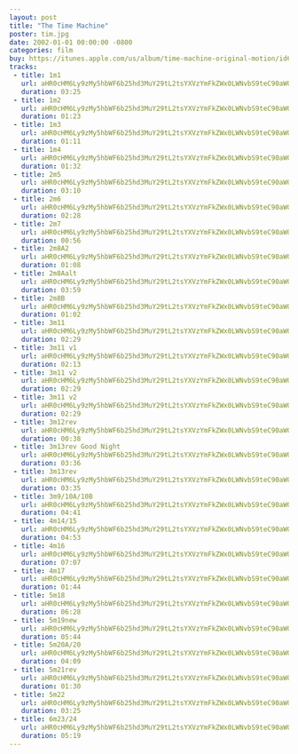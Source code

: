 ```yaml
---
layout: post
title: "The Time Machine"
poster: tim.jpg
date: 2002-01-01 00:00:00 -0800
categories: film
buy: https://itunes.apple.com/us/album/time-machine-original-motion/id65176536?uo=4&at=11lmv4
tracks:
 - title: 1m1
   url: aHR0cHM6Ly9zMy5hbWF6b25hd3MuY29tL2tsYXVzYmFkZWx0LWNvbS9teC90aW0vMU0xIFN0TWl4Lm1wMw==
   duration: 03:25
 - title: 1m2
   url: aHR0cHM6Ly9zMy5hbWF6b25hd3MuY29tL2tsYXVzYmFkZWx0LWNvbS9teC90aW0vMU0yIFN0TWl4Lm1wMw==
   duration: 01:23
 - title: 1m3
   url: aHR0cHM6Ly9zMy5hbWF6b25hd3MuY29tL2tsYXVzYmFkZWx0LWNvbS9teC90aW0vMU0zIFN0TWl4Lm1wMw==
   duration: 01:11
 - title: 1m4
   url: aHR0cHM6Ly9zMy5hbWF6b25hd3MuY29tL2tsYXVzYmFkZWx0LWNvbS9teC90aW0vMU00IFN0TWl4Lm1wMw==
   duration: 01:32
 - title: 2m5
   url: aHR0cHM6Ly9zMy5hbWF6b25hd3MuY29tL2tsYXVzYmFkZWx0LWNvbS9teC90aW0vMk01IFN0TWl4Lm1wMw==
   duration: 03:10
 - title: 2m6
   url: aHR0cHM6Ly9zMy5hbWF6b25hd3MuY29tL2tsYXVzYmFkZWx0LWNvbS9teC90aW0vMm02IFN0TWl4Lm1wMw==
   duration: 02:28
 - title: 2m7
   url: aHR0cHM6Ly9zMy5hbWF6b25hd3MuY29tL2tsYXVzYmFkZWx0LWNvbS9teC90aW0vMm03IFN0TWl4Lm1wMw==
   duration: 00:56
 - title: 2m8A2
   url: aHR0cHM6Ly9zMy5hbWF6b25hd3MuY29tL2tsYXVzYmFkZWx0LWNvbS9teC90aW0vMm04QTIgU3RNaXgubXAz
   duration: 01:08
 - title: 2m8Aalt
   url: aHR0cHM6Ly9zMy5hbWF6b25hd3MuY29tL2tsYXVzYmFkZWx0LWNvbS9teC90aW0vMm04QWFsdCBTdE1peC5tcDM=
   duration: 03:59
 - title: 2m8B
   url: aHR0cHM6Ly9zMy5hbWF6b25hd3MuY29tL2tsYXVzYmFkZWx0LWNvbS9teC90aW0vMm04QiBTdE1peC5tcDM=
   duration: 01:02
 - title: 3m11
   url: aHR0cHM6Ly9zMy5hbWF6b25hd3MuY29tL2tsYXVzYmFkZWx0LWNvbS9teC90aW0vM00xMSBTdE1peC5tcDM=
   duration: 02:29
 - title: 3m11 v1
   url: aHR0cHM6Ly9zMy5hbWF6b25hd3MuY29tL2tsYXVzYmFkZWx0LWNvbS9teC90aW0vM20xMSB2MSBTdE1peC5tcDM=
   duration: 02:13
 - title: 3m11 v2
   url: aHR0cHM6Ly9zMy5hbWF6b25hd3MuY29tL2tsYXVzYmFkZWx0LWNvbS9teC90aW0vM00xMSB2MiBTdE1peC1OT1JNXzAxLm1wMw==
   duration: 02:29
 - title: 3m11 v2
   url: aHR0cHM6Ly9zMy5hbWF6b25hd3MuY29tL2tsYXVzYmFkZWx0LWNvbS9teC90aW0vM00xMSB2MiBTdE1peC5tcDM=
   duration: 02:29
 - title: 3m12rev
   url: aHR0cHM6Ly9zMy5hbWF6b25hd3MuY29tL2tsYXVzYmFkZWx0LWNvbS9teC90aW0vM20xMnJldiBTdE1peC5tcDM=
   duration: 00:38
 - title: 3m13rev Good Night
   url: aHR0cHM6Ly9zMy5hbWF6b25hd3MuY29tL2tsYXVzYmFkZWx0LWNvbS9teC90aW0vM20xM3JldiBHb29kIE5pZ2h0Lm1wMw==
   duration: 03:36
 - title: 3m13rev
   url: aHR0cHM6Ly9zMy5hbWF6b25hd3MuY29tL2tsYXVzYmFkZWx0LWNvbS9teC90aW0vM20xM3JldiBTdE1peC5tcDM=
   duration: 03:35
 - title: 3m9/10A/10B
   url: aHR0cHM6Ly9zMy5hbWF6b25hd3MuY29tL2tsYXVzYmFkZWx0LWNvbS9teC90aW0vM205XzEwQV8xMEIgU3RNaXgubXAz
   duration: 04:41
 - title: 4m14/15
   url: aHR0cHM6Ly9zMy5hbWF6b25hd3MuY29tL2tsYXVzYmFkZWx0LWNvbS9teC90aW0vNE0xNF8xNSBTdE1peC5tcDM=
   duration: 04:53
 - title: 4m16
   url: aHR0cHM6Ly9zMy5hbWF6b25hd3MuY29tL2tsYXVzYmFkZWx0LWNvbS9teC90aW0vNE0xNiBTdE1peC5tcDM=
   duration: 07:07
 - title: 4m17
   url: aHR0cHM6Ly9zMy5hbWF6b25hd3MuY29tL2tsYXVzYmFkZWx0LWNvbS9teC90aW0vNE0xNyBTdE1peC5tcDM=
   duration: 01:44
 - title: 5m18
   url: aHR0cHM6Ly9zMy5hbWF6b25hd3MuY29tL2tsYXVzYmFkZWx0LWNvbS9teC90aW0vNW0xOCBTdE1peC5tcDM=
   duration: 06:28
 - title: 5m19new
   url: aHR0cHM6Ly9zMy5hbWF6b25hd3MuY29tL2tsYXVzYmFkZWx0LWNvbS9teC90aW0vNW0xOW5ldyBTdE1peC5tcDM=
   duration: 05:44
 - title: 5m20A/20
   url: aHR0cHM6Ly9zMy5hbWF6b25hd3MuY29tL2tsYXVzYmFkZWx0LWNvbS9teC90aW0vNW0yMEFfMjAgU3RNaXgubXAz
   duration: 04:09
 - title: 5m21rev
   url: aHR0cHM6Ly9zMy5hbWF6b25hd3MuY29tL2tsYXVzYmFkZWx0LWNvbS9teC90aW0vNW0yMXJldiBTdE1peC5tcDM=
   duration: 01:30
 - title: 5m22
   url: aHR0cHM6Ly9zMy5hbWF6b25hd3MuY29tL2tsYXVzYmFkZWx0LWNvbS9teC90aW0vNW0yMiBTdE1peC5tcDM=
   duration: 03:25
 - title: 6m23/24
   url: aHR0cHM6Ly9zMy5hbWF6b25hd3MuY29tL2tsYXVzYmFkZWx0LWNvbS9teC90aW0vNk0yM18yNCBTdE1peC5tcDM=
   duration: 05:19
---
```

